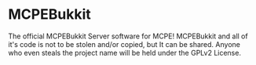 MCPEBukkit
==========

The official MCPEBukkit Server software for MCPE!
MCPEBukkit and all of it's code is not to be stolen and/or copied, but It can be shared.
Anyone who even steals the project name will be held under the GPLv2 License.
